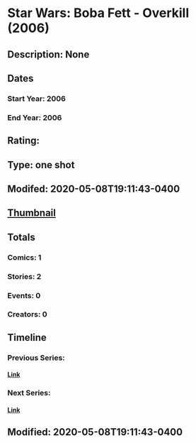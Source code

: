 # Star Wars: Boba Fett - Overkill (2006)
## Description: None
## Dates
### Start Year: 2006
### End Year: 2006
## Rating: 
## Type: one shot
## Modifed: 2020-05-08T19:11:43-0400
## [Thumbnail](http://i.annihil.us/u/prod/marvel/i/mg/b/40/image_not_available.jpg)
## Totals
### Comics: 1
### Stories: 2
### Events: 0
### Creators: 0
## Timeline
### Previous Series: 
#### [Link]()
### Next Series: 
#### [Link]()
## Modified: 2020-05-08T19:11:43-0400